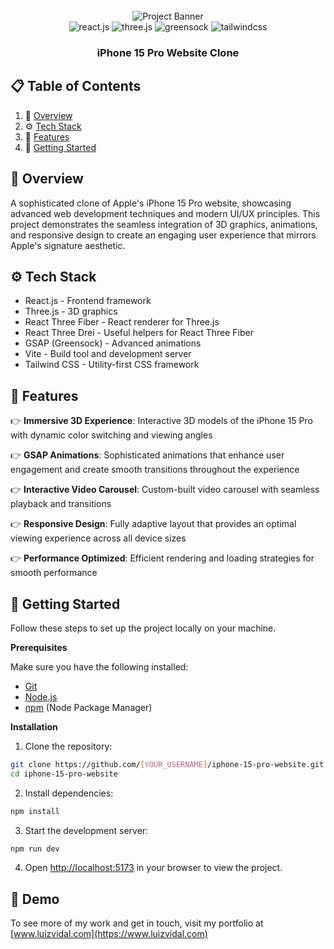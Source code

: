 <div align="center">
  <br />
  <img src="https://i.postimg.cc/37PnQw8n/Image-from.png" alt="Project Banner">
  <br />

  <div>
    <img src="https://img.shields.io/badge/-React_JS-black?style=for-the-badge&logoColor=white&logo=react&color=61DAFB" alt="react.js" />
    <img src="https://img.shields.io/badge/-Three_JS-black?style=for-the-badge&logoColor=white&logo=threedotjs&color=000000" alt="three.js" />
    <img src="https://img.shields.io/badge/-GSAP-black?style=for-the-badge&logoColor=white&logo=greensock&color=88CE02" alt="greensock" />
    <img src="https://img.shields.io/badge/-Tailwind_CSS-black?style=for-the-badge&logoColor=white&logo=tailwindcss&color=06B6D4" alt="tailwindcss" />
  </div>

  <h3 align="center">iPhone 15 Pro Website Clone</h3>
</div>

## 📋 Table of Contents

1. 🤖 [Overview](#overview)
2. ⚙️ [Tech Stack](#tech-stack)
3. 🔋 [Features](#features)
4. 🤸 [Getting Started](#getting-started)

## <a name="overview">🤖 Overview</a>

A sophisticated clone of Apple's iPhone 15 Pro website, showcasing advanced web development techniques and modern UI/UX principles. This project demonstrates the seamless integration of 3D graphics, animations, and responsive design to create an engaging user experience that mirrors Apple's signature aesthetic.

## <a name="tech-stack">⚙️ Tech Stack</a>

- React.js - Frontend framework
- Three.js - 3D graphics
- React Three Fiber - React renderer for Three.js
- React Three Drei - Useful helpers for React Three Fiber
- GSAP (Greensock) - Advanced animations
- Vite - Build tool and development server
- Tailwind CSS - Utility-first CSS framework

## <a name="features">🔋 Features</a>

👉 **Immersive 3D Experience**: Interactive 3D models of the iPhone 15 Pro with dynamic color switching and viewing angles

👉 **GSAP Animations**: Sophisticated animations that enhance user engagement and create smooth transitions throughout the experience

👉 **Interactive Video Carousel**: Custom-built video carousel with seamless playback and transitions

👉 **Responsive Design**: Fully adaptive layout that provides an optimal viewing experience across all device sizes

👉 **Performance Optimized**: Efficient rendering and loading strategies for smooth performance

## <a name="getting-started">🤸 Getting Started</a>

Follow these steps to set up the project locally on your machine.

**Prerequisites**

Make sure you have the following installed:
- [Git](https://git-scm.com/)
- [Node.js](https://nodejs.org/en)
- [npm](https://www.npmjs.com/) (Node Package Manager)

**Installation**

1. Clone the repository:
```bash
git clone https://github.com/[YOUR_USERNAME]/iphone-15-pro-website.git
cd iphone-15-pro-website
```

2. Install dependencies:
```bash
npm install
```

3. Start the development server:
```bash
npm run dev
```

4. Open [http://localhost:5173](http://localhost:5173) in your browser to view the project.

## <a name="demo">🎥 Demo</a>

To see more of my work and get in touch, visit my portfolio at [www.luizvidal.com](https://www.luizvidal.com)